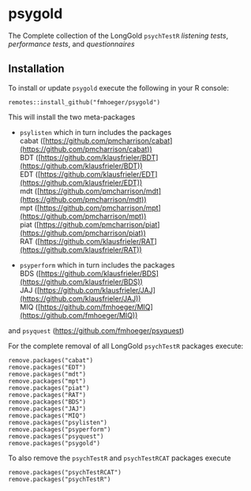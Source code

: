 # psygold
The Complete collection of the LongGold ``psychTestR`` *listening tests*, *performance tests*, and *questionnaires*

## Installation

To install or update ``psygold`` execute the following in your R console:  
```{r}
remotes::install_github("fmhoeger/psygold")
```
This will install the two meta-packages
* ``psylisten`` which in turn includes the packages  
cabat ([https://github.com/pmcharrison/cabat](https://github.com/pmcharrison/cabat))  
BDT ([https://github.com/klausfrieler/BDT](https://github.com/klausfrieler/BDT))  
EDT ([https://github.com/klausfrieler/EDT](https://github.com/klausfrieler/EDT))  
mdt ([https://github.com/pmcharrison/mdt](https://github.com/pmcharrison/mdt))  
mpt ([https://github.com/pmcharrison/mpt](https://github.com/pmcharrison/mpt))  
piat ([https://github.com/pmcharrison/piat](https://github.com/pmcharrison/piat))  
RAT ([https://github.com/klausfrieler/RAT](https://github.com/klausfrieler/RAT))

* ``psyperform`` which in turn includes the packages\
BDS ([https://github.com/klausfrieler/BDS](https://github.com/klausfrieler/BDS))  
JAJ ([https://github.com/klausfrieler/JAJ](https://github.com/klausfrieler/JAJ))  
MIQ ([https://github.com/fmhoeger/MIQ](https://github.com/fmhoeger/MIQ))  

and ``psyquest`` (https://github.com/fmhoeger/psyquest)

For the complete removal of all LongGold ``psychTestR`` packages execute:
```{r}
remove.packages("cabat")
remove.packages("EDT")
remove.packages("mdt")
remove.packages("mpt")
remove.packages("piat")
remove.packages("RAT")
remove.packages("BDS")
remove.packages("JAJ")
remove.packages("MIQ")
remove.packages("psylisten")
remove.packages("psyperform")
remove.packages("psyquest")
remove.packages("psygold")
```

To also remove the ``psychTestR`` and ``psychTestRCAT`` packages execute
```{r}
remove.packages("psychTestRCAT")
remove.packages("psychTestR")
```
